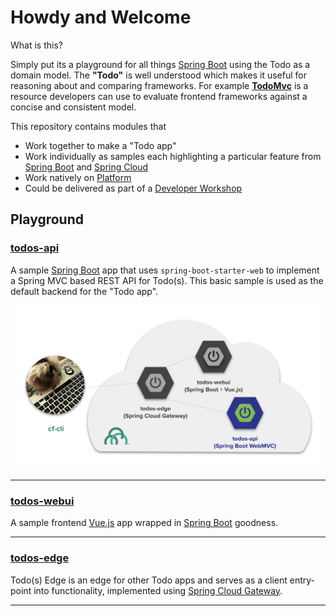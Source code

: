 # Howdy and Welcome

What is this?  

Simply put its a playground for all things [Spring Boot](http://spring.io/projects/spring-boot) using the Todo as a domain model. The **"Todo"** is well understood which makes it useful for reasoning about and comparing frameworks.  For example [**TodoMvc**](http://todomvc.com) is a resource developers can use to evaluate frontend frameworks against a concise and consistent model.

This repository contains modules that

* Work together to make a "Todo app"
* Work individually as samples each highlighting a particular feature from [Spring Boot](http://spring.io/projects/spring-boot) and [Spring Cloud](http://spring.io/projects/spring-cloud)
* Work natively on [Platform](https://pivotal.io/platform)
* Could be delivered as part of a [Developer Workshop](/todos-docs/docs/todos-workshop/README.md)

## Playground

### [__todos-api__](/todos-api)

A sample [Spring Boot](https://spring.io/projects/spring-boot) app that uses `spring-boot-starter-web` to implement a Spring MVC based REST API for Todo(s).  This basic sample is used as the default backend for the "Todo app".

![Todos API](todos-docs/docs/todos-workshop/img/todos-api-focus.png "Todos API Focus")

---

### [__todos-webui__](/todos-webui)

A sample frontend [Vue.js](https://vuejs.org/) app wrapped in [Spring Boot](https://spring.io/projects/spring-boot) goodness.

---

### [__todos-edge__](/todos-edge)

Todo(s) Edge is an edge for other Todo apps and serves as a client entry-point into functionality, implemented using [Spring Cloud Gateway](https://spring.io/projects/spring-cloud-gateway).

---
